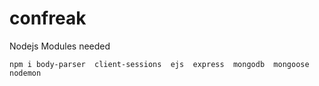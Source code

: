 # confreak


Nodejs Modules needed
```
npm i body-parser  client-sessions  ejs  express  mongodb  mongoose  nodemon
```
